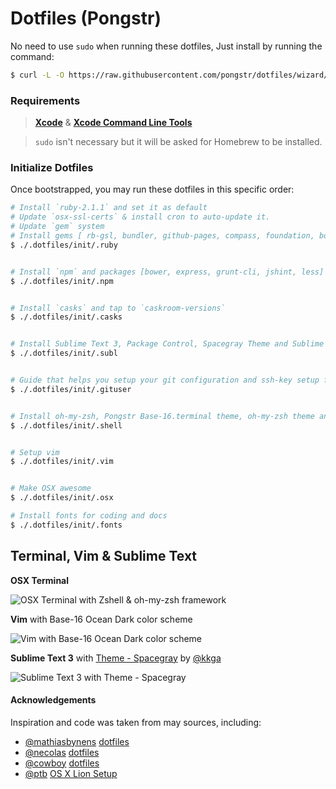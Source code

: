 Dotfiles (Pongstr)
========

No need to use `sudo` when running these dotfiles, Just install by running the command:

```bash
$ curl -L -O https://raw.githubusercontent.com/pongstr/dotfiles/wizard/install.sh && sh install.sh
```


### Requirements

> **[Xcode](https://developer.apple.com/xcode/)** &amp; **[Xcode Command Line Tools](https://developer.apple.com/downloads)**

> `sudo` isn't necessary but it will be asked for Homebrew to be installed.


### Initialize Dotfiles

Once bootstrapped, you may run these dotfiles in this specific order:

```bash
# Install `ruby-2.1.1` and set it as default
# Update `osx-ssl-certs` & install cron to auto-update it.
# Update `gem` system
# Install gems [ rb-gsl, bundler, github-pages, compass, foundation, boostrap-sass]
$ ./.dotfiles/init/.ruby


# Install `npm` and packages [bower, express, grunt-cli, jshint, less]
$ ./.dotfiles/init/.npm


# Install `casks` and tap to `caskroom-versions`
$ ./.dotfiles/init/.casks


# Install Sublime Text 3, Package Control, Spacegray Theme and Sublime Text Packages
$ ./.dotfiles/init/.subl


# Guide that helps you setup your git configuration and ssh-key setup for Github and Bitbucket
$ ./.dotfiles/init/.gituser


# Install oh-my-zsh, Pongstr Base-16.terminal theme, oh-my-zsh theme and configs
$ ./.dotfiles/init/.shell


# Setup vim
$ ./.dotfiles/init/.vim


# Make OSX awesome
$ ./.dotfiles/init/.osx

# Install fonts for coding and docs
$ ./.dotfiles/init/.fonts
```

Terminal, Vim &amp; Sublime Text
-------

**OSX Terminal**

![OSX Terminal with Zshell &amp; oh-my-zsh framework](http://farm4.staticflickr.com/3757/11662443365_f23de1f965_o.png)

**Vim** with Base-16 Ocean Dark color scheme

![Vim with Base-16 Ocean Dark color scheme](http://farm8.staticflickr.com/7337/11662693013_1f7e0ec158_o.png)

**Sublime Text 3** with [Theme - Spacegray](https://github.com/kkga/spacegray) by [@kkga](https://github.com/kkga)

![Sublime Text 3 with Theme - Spacegray ](http://farm4.staticflickr.com/3831/11663224596_107ca73f95_o.png)

#### Acknowledgements

Inspiration and code was taken from may sources, including:

  - [@mathiasbynens](https://github.com/mathiasbynens/) [dotfiles](https://github.com/mathiasbynens/dotfiles)
  - [@necolas](https://github.com/necolas/) [dotfiles](https://github.com/necolas/dotfiles)
  - [@cowboy](https://twitter.com/cowboy/) [dotfiles](https://github.com/cowboy/dotfiles)
  - [@ptb](https://github.com/ptb/) [OS X Lion Setup](https://github.com/ptb/Mac-OS-X-Lion-Setup)
